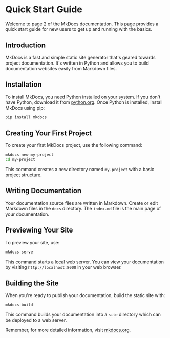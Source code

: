 # Quick Start Guide

Welcome to page 2 of the MkDocs documentation. This page provides a quick start guide for new users to get up and running with the basics.

## Introduction

MkDocs is a fast and simple static site generator that's geared towards project documentation. It's written in Python and allows you to build documentation websites easily from Markdown files.

## Installation

To install MkDocs, you need Python installed on your system. If you don't have Python, download it from [python.org](https://www.python.org). Once Python is installed, install MkDocs using pip:

```bash
pip install mkdocs
```

## Creating Your First Project

To create your first MkDocs project, use the following command:

```bash
mkdocs new my-project
cd my-project
```

This command creates a new directory named `my-project` with a basic project structure.

## Writing Documentation

Your documentation source files are written in Markdown. Create or edit Markdown files in the `docs` directory. The `index.md` file is the main page of your documentation.

## Previewing Your Site

To preview your site, use:

```bash
mkdocs serve
```

This command starts a local web server. You can view your documentation by visiting `http://localhost:8000` in your web browser.

## Building the Site

When you're ready to publish your documentation, build the static site with:

```bash
mkdocs build
```

This command builds your documentation into a `site` directory which can be deployed to a web server.

Remember, for more detailed information, visit [mkdocs.org](https://www.mkdocs.org).